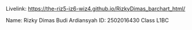 Livelink: https://the-riz5-iz6-wiz4.github.io/RizkyDimas_barchart_html/

Name: Rizky Dimas Budi Ardiansyah
ID: 2502016430
Class L1BC
